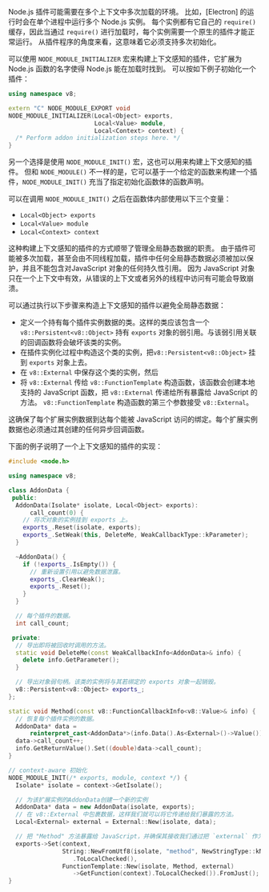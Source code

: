 
Node.js 插件可能需要在多个上下文中多次加载的环境。
比如，[Electron] 的运行时会在单个进程中运行多个 Node.js 实例。
每个实例都有它自己的 `require()` 缓存，因此当通过 `require()` 进行加载时，每个实例需要一个原生的插件才能正常运行。
从插件程序的角度来看，这意味着它必须支持多次初始化。

可以使用 `NODE_MODULE_INITIALIZER` 宏来构建上下文感知的插件，它扩展为 Node.js 函数的名字使得 Node.js 能在加载时找到。
可以按如下例子初始化一个插件：

```cpp
using namespace v8;

extern "C" NODE_MODULE_EXPORT void
NODE_MODULE_INITIALIZER(Local<Object> exports,
                        Local<Value> module,
                        Local<Context> context) {
  /* Perform addon initialization steps here. */
}
```

另一个选择是使用 `NODE_MODULE_INIT()` 宏，这也可以用来构建上下文感知的插件。
但和 `NODE_MODULE()` 不一样的是，它可以基于一个给定的函数来构建一个插件，`NODE_MODULE_INIT()` 充当了指定初始化函数体的函数声明。

可以在调用 `NODE_MODULE_INIT()` 之后在函数体内部使用以下三个变量：
* `Local<Object> exports`
* `Local<Value> module`
* `Local<Context> context`

这种构建上下文感知的插件的方式顺带了管理全局静态数据的职责。
由于插件可能被多次加载，甚至会由不同线程加载，插件中任何全局静态数据必须被加以保护，并且不能包含对JavaScript 对象的任何持久性引用。
因为 JavaScript 对象只在一个上下文中有效，从错误的上下文或者另外的线程中访问有可能会导致崩溃。

可以通过执行以下步骤来构造上下文感知的插件以避免全局静态数据：

* 定义一个持有每个插件实例数据的类。这样的类应该包含一个 `v8::Persistent<v8::Object>` 持有 `exports` 对象的弱引用。与该弱引用关联的回调函数将会破坏该类的实例。
* 在插件实例化过程中构造这个类的实例，把`v8::Persistent<v8::Object>` 挂到 `exports` 对象上去。
* 在 `v8::External` 中保存这个类的实例，然后
* 将 `v8::External` 传给 `v8::FunctionTemplate` 构造函数，该函数会创建本地支持的 JavaScript 函数，把 `v8::External` 传递给所有暴露给 JavaScript 的方法。
  `v8::FunctionTemplate` 构造函数的第三个参数接受 `v8::External`。

这确保了每个扩展实例数据到达每个能被 JavaScript 访问的绑定。每个扩展实例数据也必须通过其创建的任何异步回调函数。

下面的例子说明了一个上下文感知的插件的实现：

```cpp
#include <node.h>

using namespace v8;

class AddonData {
 public:
  AddonData(Isolate* isolate, Local<Object> exports):
      call_count(0) {
    // 将次对象的实例挂到 exports 上。
    exports_.Reset(isolate, exports);
    exports_.SetWeak(this, DeleteMe, WeakCallbackType::kParameter);
  }

  ~AddonData() {
    if (!exports_.IsEmpty()) {
      // 重新设置引用以避免数据泄露。
      exports_.ClearWeak();
      exports_.Reset();
    }
  }

  // 每个插件的数据。
  int call_count;

 private:
  // 导出即将被回收时调用的方法。
  static void DeleteMe(const WeakCallbackInfo<AddonData>& info) {
    delete info.GetParameter();
  }

  // 导出对象弱句柄。该类的实例将与其若绑定的 exports 对象一起销毁。
  v8::Persistent<v8::Object> exports_;
};

static void Method(const v8::FunctionCallbackInfo<v8::Value>& info) {
  // 恢复每个插件实例的数据。
  AddonData* data =
      reinterpret_cast<AddonData*>(info.Data().As<External>()->Value());
  data->call_count++;
  info.GetReturnValue().Set((double)data->call_count);
}

// context-aware 初始化
NODE_MODULE_INIT(/* exports, module, context */) {
  Isolate* isolate = context->GetIsolate();

  // 为该扩展实例的AddonData创建一个新的实例
  AddonData* data = new AddonData(isolate, exports);
  // 在 v8::External 中包裹数据，这样我们就可以将它传递给我们暴露的方法。
  Local<External> external = External::New(isolate, data);

  // 把 "Method" 方法暴露给 JavaScript，并确保其接收我们通过把 `external` 作为 FunctionTemplate 构造函数第三个参数时创建的每个插件实例的数据。
  exports->Set(context,
               String::NewFromUtf8(isolate, "method", NewStringType::kNormal)
                  .ToLocalChecked(),
               FunctionTemplate::New(isolate, Method, external)
                  ->GetFunction(context).ToLocalChecked()).FromJust();
}
```

